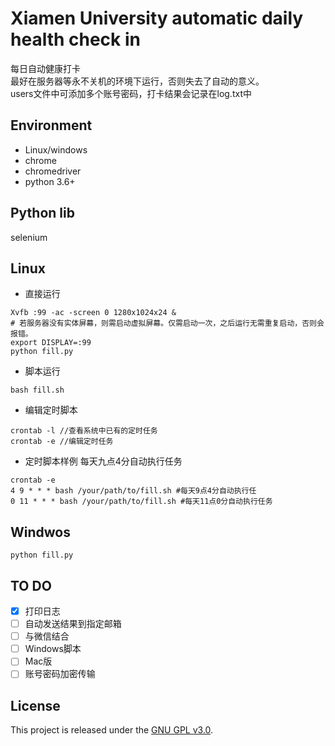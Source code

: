 # Xiamen University automatic daily health check in 
每日自动健康打卡<br>
最好在服务器等永不关机的环境下运行，否则失去了自动的意义。<br>
users文件中可添加多个账号密码，打卡结果会记录在log.txt中

## Environment
* Linux/windows <br>
* chrome <br>
* chromedriver <br>
* python 3.6+ <br>

## Python lib
selenium

## Linux
* 直接运行
```
Xvfb :99 -ac -screen 0 1280x1024x24 & 
# 若服务器没有实体屏幕，则需启动虚拟屏幕。仅需启动一次，之后运行无需重复启动，否则会报错。
export DISPLAY=:99
python fill.py
```

* 脚本运行
```
bash fill.sh 
```

* 编辑定时脚本
```
crontab -l //查看系统中已有的定时任务
crontab -e //编辑定时任务
```

* 定时脚本样例 每天九点4分自动执行任务
```
crontab -e
4 9 * * * bash /your/path/to/fill.sh #每天9点4分自动执行任
0 11 * * * bash /your/path/to/fill.sh #每天11点0分自动执行任务
```

## Windwos
```
python fill.py
```
## TO DO
- [x] 打印日志 <br>
- [ ] 自动发送结果到指定邮箱 <br>
- [ ] 与微信结合<br>
- [ ] Windows脚本<br>
- [ ] Mac版<br>
- [ ] 账号密码加密传输<br>

## License

This project is released under the [GNU GPL v3.0](LICENSE).

